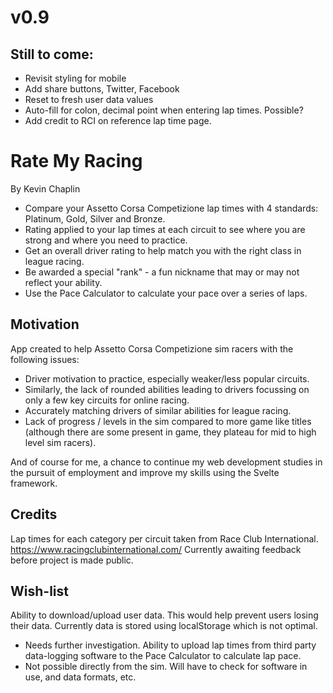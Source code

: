 # v0.9
## Still to come:
- Revisit styling for mobile
- Add share buttons, Twitter, Facebook
- Reset to fresh user data values
- Auto-fill for colon, decimal point when entering lap times. Possible?
- Add credit to RCI on reference lap time page.


# Rate My Racing
By Kevin Chaplin

- Compare your Assetto Corsa Competizione lap times with 4 standards: Platinum, Gold, Silver and Bronze.
- Rating applied to your lap times at each circuit to see where you are strong and where you need to practice.
- Get an overall driver rating to help match you with the right class in league racing.
- Be awarded a special "rank" - a fun nickname that may or may not reflect your ability.
- Use the Pace Calculator to calculate your pace over a series of laps.

## Motivation

App created to help Assetto Corsa Competizione sim racers with the following issues:
  - Driver motivation to practice, especially weaker/less popular circuits.
  - Similarly, the lack of rounded abilities leading to drivers focussing on only a few key circuits for online racing.
  - Accurately matching drivers of similar abilities for league racing.
  - Lack of progress / levels in the sim compared to more game like titles (although there are some present in game, they plateau for mid to high level sim racers).

And of course for me, a chance to continue my web development studies in the pursuit of employment and improve my skills using the Svelte framework.

## Credits
Lap times for each category per circuit taken from Race Club International. https://www.racingclubinternational.com/
Currently awaiting feedback before project is made public.

## Wish-list

Ability to download/upload user data. This would help prevent users losing their data. Currently data is stored using localStorage which is not optimal.
  - Needs further investigation.
Ability to upload lap times from third party data-logging software to the Pace Calculator to calculate lap pace.
  - Not possible directly from the sim. Will have to check for software in use, and data formats, etc.
